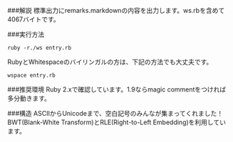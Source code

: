 ###解説
標準出力にremarks.markdownの内容を出力します。ws.rbを含めて4067バイトです。

###実行方法

    ruby -r./ws entry.rb
    
RubyとWhitespaceのバイリンガルの方は、下記の方法でも大丈夫です。

    wspace entry.rb
    
###推奨環境
Ruby 2.xで確認しています。1.9ならmagic commentをつければ多分動きます。

###構造
ASCIIからUnicodeまで、空白記号のみんなが集まってくれました！BWT(Blank-White Transform)とRLE(Right-to-Left Embedding)を利用しています。
